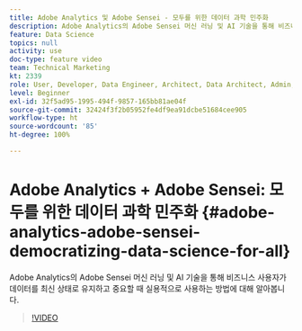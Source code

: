```yaml
---
title: Adobe Analytics 및 Adobe Sensei - 모두를 위한 데이터 과학 민주화
description: Adobe Analytics의 Adobe Sensei 머신 러닝 및 AI 기술을 통해 비즈니스 사용자가 데이터를 최신 상태로 유지하고 중요할 때 실용적으로 사용하는 방법에 대해 알아봅니다.
feature: Data Science
topics: null
activity: use
doc-type: feature video
team: Technical Marketing
kt: 2339
role: User, Developer, Data Engineer, Architect, Data Architect, Admin, Leader
level: Beginner
exl-id: 32f5ad95-1995-494f-9857-165bb81ae04f
source-git-commit: 32424f3f2b05952fe4df9ea91dcbe51684cee905
workflow-type: ht
source-wordcount: '85'
ht-degree: 100%

---
```


# Adobe Analytics + Adobe Sensei: 모두를 위한 데이터 과학 민주화 {#adobe-analytics-adobe-sensei-democratizing-data-science-for-all}

Adobe Analytics의 Adobe Sensei 머신 러닝 및 AI 기술을 통해 비즈니스 사용자가 데이터를 최신 상태로 유지하고 중요할 때 실용적으로 사용하는 방법에 대해 알아봅니다.

>[!VIDEO](https://video.tv.adobe.com/v/25838/?quality=12)
